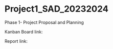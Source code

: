 # Project1_SAD_20232024

<p>Phase 1- Project Proposal and Planning</p>
<p>Kanban Board link: <a href=""> </a></p>
<p>Report link: <a href=""></a></p>
